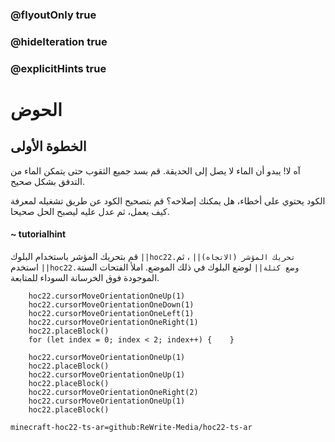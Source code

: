 ### @flyoutOnly true
### @hideIteration true
### @explicitHints true


# الحوض

## الخطوة الأولى
آه لا! يبدو أن الماء لا يصل إلى الحديقة. قم بسد جميع الثقوب حتى يتمكن الماء من التدفق بشكل صحيح.

الكود يحتوي على أخطاء، هل يمكنك إصلاحه؟ قم بتصحيح الكود عن طريق تشغيله لمعرفة كيف يعمل، ثم عدل عليه ليصبح الحل صحيحا.

#### ~ tutorialhint 
قم بتحريك المؤشر باستخدام البلوك ``||hoc22.تحريك المؤشر (الاتجاه)||`` ، ثم استخدم ``||hoc22.وضع كتلة||`` لوضع البلوك في ذلك الموضع. املأ الفتحات الستة الموجودة فوق الخرسانة السوداء للمتابعة.


```ghost
    hoc22.cursorMoveOrientationOneUp(1)
    hoc22.cursorMoveOrientationOneDown(1)
    hoc22.cursorMoveOrientationOneLeft(1)
    hoc22.cursorMoveOrientationOneRight(1)
    hoc22.placeBlock()
    for (let index = 0; index < 2; index++) {    }
```
```template
    hoc22.cursorMoveOrientationOneUp(1) 
    hoc22.placeBlock()   
    hoc22.cursorMoveOrientationOneUp(1) 
    hoc22.placeBlock()        
    hoc22.cursorMoveOrientationOneRight(2)   
    hoc22.cursorMoveOrientationOneUp(1) 
    hoc22.placeBlock()       
```
```package
minecraft-hoc22-ts-ar=github:ReWrite-Media/hoc22-ts-ar
```